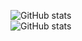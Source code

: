 ![GitHub stats](https://github-readme-stats.vercel.app/api?username=daguerpedro&theme=dark&show_icons=true)   
![GitHub stats](https://github-readme-stats.vercel.app/api?username=dgrfps&theme=dark&show_icons=true)
